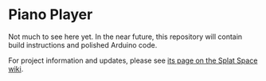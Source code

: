 # Piano Player

Not much to see here yet.  In the near future, this repository will contain build instructions and polished Arduino code.

For project information and updates, please see [its page on the Splat Space wiki](http://wiki.splatspace.org/index.php/Piano).